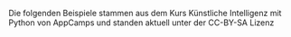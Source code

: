 Die folgenden Beispiele stammen aus dem Kurs Künstliche Intelligenz mit Python von AppCamps und standen aktuell unter der CC-BY-SA Lizenz
